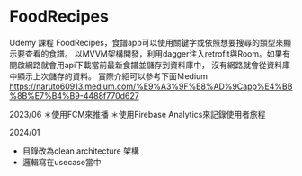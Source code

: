 # FoodRecipes
Udemy 課程 FoodRecipes，食譜app可以使用關鍵字或依照想要搜尋的類型來顯示要查看的食譜。
以MVVM架構開發，利用dagger注入retrofit與Room。如果有開啟網路就會用api下載當前最新食譜並儲存到資料庫中，
沒有網路就會從資料庫中顯示上次儲存的資料。
實際介紹可以參考下面Ｍedium
https://naruto60913.medium.com/%E9%A3%9F%E8%AD%9Capp%E4%BB%8B%E7%B4%B9-4488f770d627

2023/06
＊使用FCM來推播
＊使用Firebase Analytics來記錄使用者旅程

2024/01
* 目錄改為clean architecture 架構
* 邏輯寫在usecase當中
